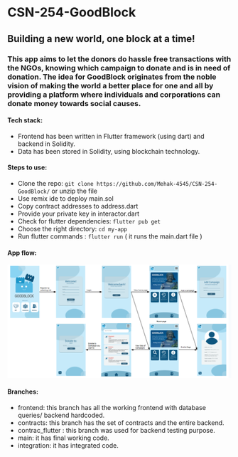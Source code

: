 # CSN-254-GoodBlock
## Building a new world, one block at a time!
### This app aims to let the donors do hassle free transactions with the NGOs, knowing which campaign to donate and is in need of donation. The idea for GoodBlock originates from the noble vision of making the world a better place for one and all by providing a platform where individuals and corporations can donate money towards social causes.
#### Tech stack:
- Frontend has been written in Flutter framework (using dart) and backend in Solidity.
- Data has been stored in Solidity, using blockchain technology.
#### Steps to use:
- Clone the repo: `git clone https://github.com/Mehak-4545/CSN-254-GoodBlock/` or unzip the file
- Use remix ide to deploy main.sol
- Copy contract addresses to address.dart
- Provide your private key in interactor.dart
- Check for flutter dependencies: `flutter pub get`
- Choose the right directory: `cd my-app`
- Run flutter commands : `flutter run` ( it runs the main.dart file )
#### App flow:
<img src="App_flow.png">

#### Branches:
- frontend: this branch has all the working frontend with database queries/ backend hardcoded.
- contracts: this branch has the set of contracts and the entire backend.
- contrac_flutter : this branch was used for backend testing purpose.
- main: it has final working code.
- integration: it has integrated code.
